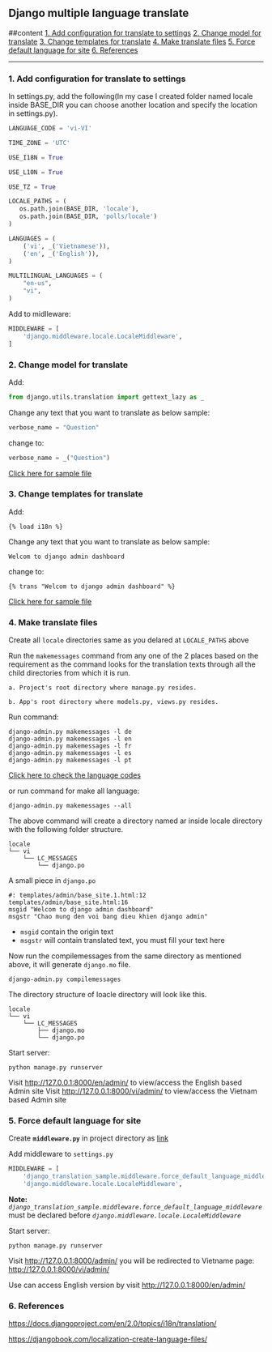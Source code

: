 ## Django multiple language translate

##content
[1. Add configuration for translate to settings](#1-add-configuration-for-translate-to-settings)
[2. Change model for translate](#2-change-model-for-translate)
[3. Change templates for translate](#3-change-templates-for-translate)
[4. Make translate files](#4-make-translate-files)
[5. Force default language for site](#5-force-default-language-for-site)
[6. References](#6-references)

---

### 1. Add configuration for translate to settings

In settings.py, add the following(In my case I created folder named locale inside BASE_DIR you can choose another location and specify the location in settings.py).

```python
LANGUAGE_CODE = 'vi-VI'

TIME_ZONE = 'UTC'

USE_I18N = True

USE_L10N = True

USE_TZ = True

LOCALE_PATHS = (
   os.path.join(BASE_DIR, 'locale'),
   os.path.join(BASE_DIR, 'polls/locale')
)

LANGUAGES = (
    ('vi', _('Vietnamese')),
    ('en', _('English')),
)

MULTILINGUAL_LANGUAGES = (
    "en-us",
    "vi",
)
```

Add to midlleware:

```python
MIDDLEWARE = [
    'django.middleware.locale.LocaleMiddleware',
]
```

### 2. Change model for translate

Add:
```python
from django.utils.translation import gettext_lazy as _
```

Change any text that you want to translate as below sample:

```python
verbose_name = "Question"
```

change to:

```python
verbose_name = _("Question")
```

[Click here for sample file]()

### 3. Change templates for translate

Add:
```django template
{% load i18n %}
```

Change any text that you want to translate as below sample:

```django template
Welcom to django admin dashboard
```
change to:

```django template
{% trans "Welcom to django admin dashboard" %}
```

[Click here for sample file]()

### 4. Make translate files

Create all `locale` directories same as you delared at `LOCALE_PATHS` above

Run the `makemessages` command from any one of the 2 places based on the requirement as the command looks for the translation texts through all the child directories from which it is run.

    a. Project's root directory where manage.py resides.

    b. App's root directory where models.py, views.py resides.

Run command: 

```shell
django-admin.py makemessages -l de
django-admin.py makemessages -l en
django-admin.py makemessages -l fr
django-admin.py makemessages -l es
django-admin.py makemessages -l pt
```

[Click here to check the language codes]()

or run command for make all language:

```shell
django-admin.py makemessages --all
```

The above command will create a directory named ar inside locale directory with the following folder structure.

```
locale
└── vi
    └── LC_MESSAGES
        └── django.po
```

A small piece in `django.po`

```shell
#: templates/admin/base_site.1.html:12 templates/admin/base_site.html:16
msgid "Welcom to django admin dashboard"
msgstr "Chao mung den voi bang dieu khien django admin"
```

- `msgid` contain the origin text 
- `msgstr` will contain translated text, you must fill your text here


Now run the compilemessages from the same directory as mentioned above, it will generate `django.mo` file.

```shell
django-admin.py compilemessages
```

The directory structure of loacle directory will look like this.

```
locale
└── vi
    └── LC_MESSAGES
        ├── django.mo
        └── django.po
```

Start server:

```shell
python manage.py runserver
```

Visit http://127.0.0.1:8000/en/admin/ to view/access the English based Admin site
Visit http://127.0.0.1:8000/vi/admin/ to view/access the Vietnam based Admin site


### 5. Force default language for site

Create **`middleware.py`** in project directory as [link]()

Add middleware to `settings.py`

```python
MIDDLEWARE = [
    'django_translation_sample.middleware.force_default_language_middleware',
    'django.middleware.locale.LocaleMiddleware',
```

**Note:** *`django_translation_sample.middleware.force_default_language_middleware`* must be declared before *`django.middleware.locale.LocaleMiddleware`*

Start server:

```shell
python manage.py runserver
```
Visit http://127.0.0.1:8000/admin/ you will be redirected to Vietname page: http://127.0.0.1:8000/vi/admin/

Use can access English version by visit http://127.0.0.1:8000/en/admin/

### 6. References
https://docs.djangoproject.com/en/2.0/topics/i18n/translation/

https://djangobook.com/localization-create-language-files/